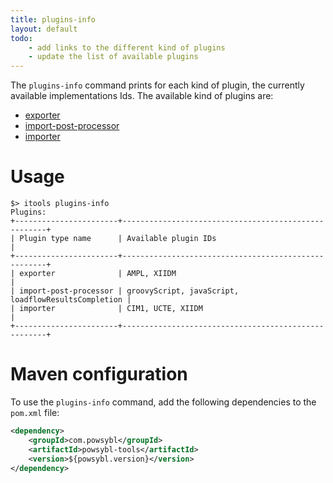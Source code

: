 ```yaml
---
title: plugins-info
layout: default
todo:
    - add links to the different kind of plugins
    - update the list of available plugins
---
```


The `plugins-info` command prints for each kind of plugin, the currently available implementations Ids. The available
kind of plugins are:
- [exporter]()
- [import-post-processor](../iidm/importer/post-processor/index.md)
- [importer](../iidm/importer/index.md)

# Usage
```shell
$> itools plugins-info
Plugins:
+-----------------------+-----------------------------------------------------+
| Plugin type name      | Available plugin IDs                                |
+-----------------------+-----------------------------------------------------+
| exporter              | AMPL, XIIDM                                         |
| import-post-processor | groovyScript, javaScript, loadflowResultsCompletion |
| importer              | CIM1, UCTE, XIIDM                                   |
+-----------------------+-----------------------------------------------------+
```

# Maven configuration
To use the `plugins-info` command, add the following dependencies to the `pom.xml` file:
```xml
<dependency>
    <groupId>com.powsybl</groupId>
    <artifactId>powsybl-tools</artifactId>
    <version>${powsybl.version}</version>
</dependency>
```
